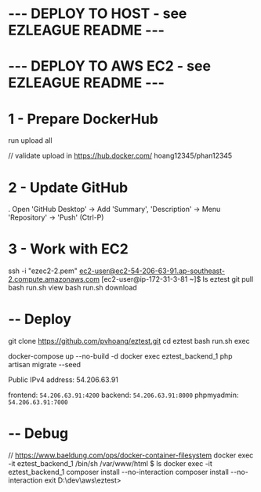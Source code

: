 # --- DEPLOY TO HOST - see EZLEAGUE README ---

# --- DEPLOY TO AWS EC2 - see EZLEAGUE README ---

# 1 - Prepare DockerHub
run upload all
<!-- run upload backend
run upload frontend
run upload nginx -->
// validate upload in https://hub.docker.com/ hoang12345/phan12345

# 2 - Update GitHub
. Open 'GitHub Desktop' -> Add 'Summary', 'Description' -> Menu 'Repository' -> 'Push' (Ctrl-P)

# 3 - Work with EC2
<!-- icacls.exe ezec2-2.pem /reset
icacls.exe ezec2-2.pem /grant:r "hoang:(r)"
icacls.exe ezec2-2.pem /inheritance:r -->
ssh -i "ezec2-2.pem" ec2-user@ec2-54-206-63-91.ap-southeast-2.compute.amazonaws.com
[ec2-user@ip-172-31-3-81 ~]$
ls eztest
git pull
bash run.sh view
bash run.sh download

# -- Deploy
git clone https://github.com/pvhoang/eztest.git
cd eztest
bash run.sh exec

<!-- docker pull hoang12345/eztest-backend
docker tag hoang12345/eztest-backend eztest-backend
docker pull hoang12345/eztest-frontend
docker tag hoang12345/eztest-frontend eztest-frontend
docker pull hoang12345/eztest-nginx
docker tag hoang12345/eztest-nginx eztest-nginx -->

docker-compose up --no-build -d
docker exec eztest_backend_1 php artisan migrate --seed

Public IPv4 address:  54.206.63.91

frontend: `54.206.63.91:4200`
backend: `54.206.63.91:8000`
phpmyadmin: `54.206.63.91:7000`

# -- Debug
// https://www.baeldung.com/ops/docker-container-filesystem
docker exec -it eztest_backend_1 /bin/sh
/var/www/html $
ls
docker exec -it eztest_backend_1 composer install --no-interaction
composer install --no-interaction
exit
D:\dev\aws\eztest>